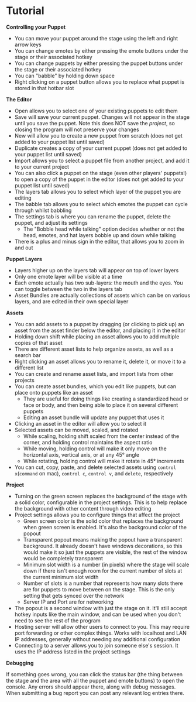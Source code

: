 # Tutorial

**Controlling your Puppet**

- You can move your puppet around the stage using the left and right arrow keys
- You can change emotes by either pressing the emote buttons under the stage or their associated hotkey
- You can change puppets by either pressing the puppet buttons under the stage or their associated hotkey
- You can "babble" by holding down space
- Right clicking on a puppet button allows you to replace what puppet is stored in that hotbar slot

**The Editor**

- Open allows you to select one of your existing puppets to edit them
- Save will save your current puppet. Changes will not appear in the stage until you save the puppet. Note this does NOT save the *project*, so closing the program will not preserve your changes
- New will allow you to create a new puppet from scratch (does not get added to your puppet list until saved)
- Duplicate creates a copy of your current puppet (does not get added to your puppet list until saved)
- Import allows you to select a puppet file from another project, and add it to your current project
- You can also click a puppet on the stage (even other players' puppets!) to open a copy of the puppet in the editor (does not get added to your puppet list until saved)
- The layers tab allows you to select which layer of the puppet you are editing
- The babble tab allows you to select which emotes the puppet can cycle through whilst babbling
- The settings tab is where you can rename the puppet, delete the puppet, and adjust its settings
	- The "Bobble head while talking" option decides whether or not the head, emotes, and hat layers bobble up and down while talking
- There is a plus and minus sign in the editor, that allows you to zoom in and out

**Puppet Layers**

- Layers higher up on the layers tab will appear on top of lower layers
- Only one emote layer will be visible at a time
- Each emote actually has two sub-layers: the mouth and the eyes. You can toggle between the two in the layers tab
- Asset Bundles are actually collections of assets which can be on various layers, and are edited in their own special layer

**Assets**

- You can add assets to a puppet by dragging (or clicking to pick up) an asset from the asset finder below the editor, and placing it in the editor
- Holding down shift while placing an asset allows you to add multiple copies of that asset
- There are different asset lists to help organize assets, as well as a search bar
- Right clicking an asset allows you to rename it, delete it, or move it to a different list
- You can create and rename asset lists, and import lists from other projects
- You can create asset bundles, which you edit like puppets, but can place onto puppets like an asset
	- They are useful for doing things like creating a standardized head or face or body, and then being able to place it on several different puppets
	- Editing an asset bundle will update any puppet that uses it
- Clicking an asset in the editor will allow you to select it
- Selected assets can be moved, scaled, and rotated
	- While scaling, holding shift scaled from the center instead of the corner, and holding control maintains the aspect ratio
	- While moving, holding control will make it only move on the horizontal axis, vertical axis, or at any 45° angle
	- While rotating, holding control will make it rotate in 45° increments
- You can cut, copy, paste, and delete selected assets using `control x`(`command` on mac), `control c`, `control v`, and `delete`, respectively

**Project**

- Turning on the green screen replaces the background of the stage with a solid color, configurable in the project settings. This is to help replace the background with other content through video editing
- Project settings allows you to configure things that affect the project
	- Green screen color is the solid color that replaces the background when green screen is enabled. It's also the background color of the popout
	- Transparent popout means making the popout have a transparent background. It already doesn't have windows decorations, so this would make it so just the puppets are visible, the rest of the window would be completely transparent
	- Minimum slot width is a number (in pixels) where the stage will scale down if there isn't enough room for the current number of slots at the current minimum slot width
	- Number of slots is a number that represents how many slots there are for puppets to move between on the stage. This is the only setting that gets synced over the network
	- Server IP and Port are for networking
- The popout is a second window with just the stage on it. It'll still accept hotkey inputs like the main window, and can be used when you don't need to see the rest of the program
- Hosting server will allow other users to connect to you. This may require port forwarding or other complex things. Works with localhost and LAN IP addresses, generally without needing any additional configuration
- Connecting to a server allows you to join someone else's session. It uses the IP address listed in the project settings

**Debugging**

If something goes wrong, you can click the status bar (the thing between the stage and the area with all the puppet and emote buttons) to open the console. Any errors should appear there, along with debug messages. When submitting a bug report you can post any relevant log entries there. 
